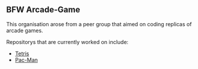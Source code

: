## BFW Arcade-Game

This organisation arose from a peer group that aimed on coding replicas of arcade games.

Repositorys that are currently worked on include:
- [Tetris](https://github.com/BFW-Arcade-Game/Tetris)
- [Pac-Man](https://github.com/BFW-Arcade-Game/Pac-Man)
